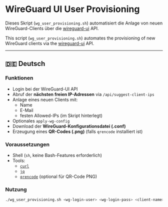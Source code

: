 # WireGuard UI User Provisioning

Dieses Skript (`wg_user_provisioning.sh`) automatisiert die Anlage von neuen WireGuard-Clients über die [wireguard-ui](https://github.com/ngoduykhanh/wireguard-ui) API.

This script (`wg_user_provisioning.sh`) automates the provisioning of new WireGuard clients via the [wireguard-ui](https://github.com/ngoduykhanh/wireguard-ui) API.

---

## 🇩🇪 Deutsch

### Funktionen
- Login bei der WireGuard-UI API  
- Abruf der **nächsten freien IP-Adressen** via `/api/suggest-client-ips`  
- Anlage eines neuen Clients mit:
  - Name
  - E-Mail
  - festen Allowed-IPs (im Skript hinterlegt)  
- Optionales `apply-wg-config`  
- Download der **WireGuard-Konfigurationsdatei (.conf)**  
- Erzeugung eines **QR-Codes (.png)** (falls `qrencode` installiert ist)  

### Voraussetzungen
- Shell (`sh`, keine Bash-Features erforderlich)  
- Tools:
  - [`curl`](https://curl.se/)  
  - [`jq`](https://stedolan.github.io/jq/)  
  - [`qrencode`](https://fukuchi.org/works/qrencode/) (optional für QR-Code PNG)  

### Nutzung
```bash
./wg_user_provisioning.sh <wg-login-user> <wg-login-pass> <client-name> <client-email>
